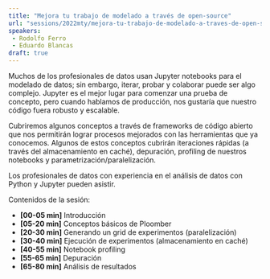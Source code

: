 ```yaml
---
title: "Mejora tu trabajo de modelado a través de open-source"
url: "sessions/2022mty/mejora-tu-trabajo-de-modelado-a-traves-de-open-source"
speakers:
 - Rodolfo Ferro
 - Eduardo Blancas
draft: true
---
```


Muchos de los profesionales de datos usan Jupyter notebooks para el modelado de datos; sin embargo, iterar, probar y colaborar puede ser algo complejo. Jupyter es el mejor lugar para comenzar una prueba de concepto, pero cuando hablamos de producción, nos gustaría que nuestro código fuera robusto y escalable.

Cubriremos algunos conceptos a través de frameworks de código abierto que nos permitirán lograr procesos mejorados con las herramientas que ya conocemos. Algunos de estos conceptos cubrirán iteraciones rápidas (a través del almacenamiento en caché), depuración, profiling de nuestros notebooks y parametrización/paralelización.

Los profesionales de datos con experiencia en el análisis de datos con Python y Jupyter pueden asistir.

Contenidos de la sesión:
- **[00-05 min]** Introducción
- **[05-20 min]** Conceptos básicos de Ploomber
- **[20-30 min]** Generando un grid de experimentos (paralelización)
- **[30-40 min]** Ejecución de experimentos (almacenamiento en caché)
- **[40-55 min]** Notebook profiling
- **[55-65 min]** Depuración
- **[65-80 min]** Análisis de resultados
